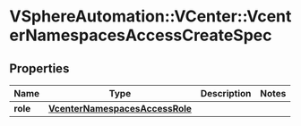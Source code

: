 # VSphereAutomation::VCenter::VcenterNamespacesAccessCreateSpec

## Properties
Name | Type | Description | Notes
------------ | ------------- | ------------- | -------------
**role** | [**VcenterNamespacesAccessRole**](VcenterNamespacesAccessRole.md) |  | 


